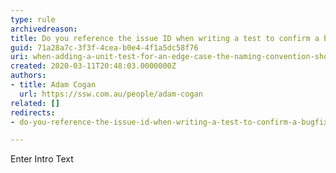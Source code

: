 ```yaml
---
type: rule
archivedreason: 
title: Do you reference the issue ID when writing a test to confirm a bugfix?
guid: 71a28a7c-3f3f-4cea-b0e4-4f1a5dc58f76
uri: when-adding-a-unit-test-for-an-edge-case-the-naming-convention-should-be-the-issue-id
created: 2020-03-11T20:48:03.0000000Z
authors:
- title: Adam Cogan
  url: https://ssw.com.au/people/adam-cogan
related: []
redirects:
- do-you-reference-the-issue-id-when-writing-a-test-to-confirm-a-bugfix

---
```



Enter Intro Text
<br><excerpt class='endintro'></excerpt><br>



